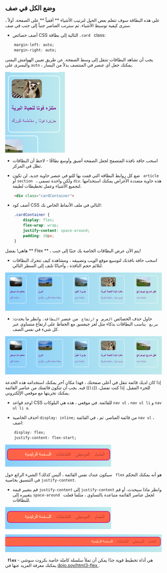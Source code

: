 ## وضع الكل في صف

على هذه البطاقة سوف تتعلم بعض الحيل لترتيب الأشياء ** أفقياً ** على الصفحة. أولاً ، سترى كيفية توسيط الأشياء. ثم سترتب العناصر جنباً إلى جنب في صف.

+ أضف خصائص CSS التالية إلى بطاقة `.card ` class:

```css
    margin-left: auto;
    margin-right: auto;
```

يجب أن تشاهد البطاقات تنتقل إلى وسط الصفحة. عن طريق تعيين الهوامش اليمنى واليسرى على ` auto ` ، يمكنك جعل أي عنصر في المنتصف بدلاً من اليسار.

![تظهر البطاقات في المنتصف بدلاً من اليسار](images/marginAuto.png)

+ اسحب حافة نافذة المتصفح لجعل الصفحة أضيق وأوسع نطاقًا - لاحظ أن البطاقات تظل في المركز.

+ ضع كل روابط البطاقة التي قمت بها للتو في عنصر حاوية جديد. لن تكون ` article` أو `section ` ، ولكن واحدة تسمى ` div `. هذه حاوية متعددة الأغراض يمكنك استخدامها لتجميع الأشياء وعمل تخطيطات لطيفة.

```html
    <div class="cardContainer">
```

+ أضف كود CSS التالي في ملف الأنماط الخاص بك:

```css
    .cardContainer {
        display: flex;
        flex-wrap: wrap;
        justify-content: space-around;
        padding: 10px;
    }
```

هاهي! بفضل ** Flex ** ، يتم الآن عرض البطاقات الخاصة بك جنبًا إلى جنب!

+ اسحب حافة نافذتك لتوسيع موقع الويب وتضييقه ، ومشاهدة كيف تتحرك البطاقات لتلائم حجم النافذة ، وأحيانًا تلتف إلى السطر التالي.

![البطاقات مرتبة في صفين متباعدين بالتساوي لتناسب عرض المتصفح](images/flexSideBySide.png)

+ حاول حذف الخصائص `العرض ` و `ارتفاع ` من عنصر `البطاقة.` وانظر ما يحدث: `مربع ` يناسب البطاقات بذكاء مثل لغز جيغسو, مع الحفاظ على ارتفاع متساوي عبر كل شيء في نفس الصف.

![بطاقات مرتبة جنبًا إلى جنب مع عرض تلقائي](images/flexAutoWidths.png)

إذا كان لديك قائمة تنقل في أعلى صفحتك ، فهذا مكان آخر يمكنك استخدامه هذه الخدعة فيه. يجب أن تتكون قائمتك من عناصر القائمة ((` li `)) للجزء المقبل. إذا كنت تفضل، يمكنك تجربتها مع موقعي الإلكتروني.

+ اوجد قواعد CSS للقائمة. في موقعي ، هذه هي البلوكات ` nav ul ` ، ` nav ul li ` و ` nav ul li a `.

+ احذف الخاصية `display: inline;` من قائمة العناصر. ثم ، في القائمة ` nav ul ` ، اضف:

```css
    display: flex;
    justify-content: flex-start;
```

![القائمة مع عناصر ذات محاذاة إلى اليسار](images/flexMenuStart.png)

سيكون عندك نفس القائمة ، أليس كذلك؟ الشيء الرائع حول ` flex` هو أنه يمكنك التحكم في التنسيق بخاصية ` justify-content `.

+ قم بتغيير قيمة ` justify-content ` إلى ` justify-content ` وانظر ماذا سيحدث. أو قم بتغييره إلى `space-around ` لجعل عناصر القائمة متباعدة بالتساوي ، مثلما فعلت للبطاقات.

![القائمة مع العناصر متباعدة بالتساوي](images/flexMenuSpace.png)

![القائمة مع عناصر ذات محاذاة إلى اليسار](images/flexMenuEnd.png)

**` flex`** هي أداة تخطيط قوية جدًا يمكن أن تملأ سلسلة كاملة خاصة بكروت سوشي - يمكنك معرفة المزيد عنها في [ dojo.soy/html3-flex ](http://dojo.soy/html3-flex).